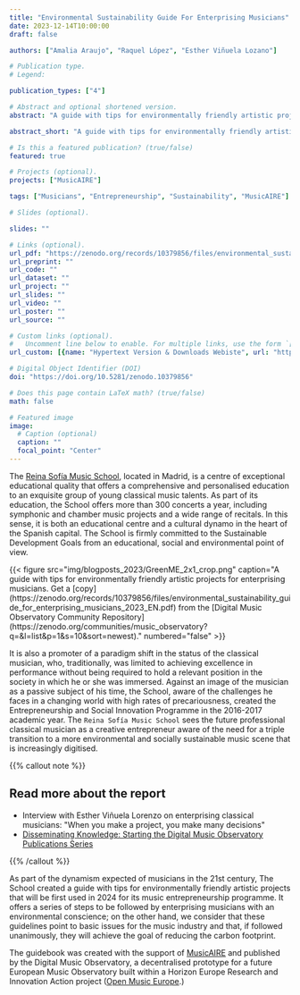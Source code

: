 ```yaml
---
title: "Environmental Sustainability Guide For Enterprising Musicians"
date: 2023-12-14T10:00:00
draft: false

authors: ["Amalia Araujo", "Raquel López", "Esther Viñuela Lozano"]

# Publication type.
# Legend:

publication_types: ["4"]

# Abstract and optional shortened version.
abstract: "A guide with tips for environmentally friendly artistic projects that will be first used in 2024 for its music entrepreneurship programme. It offers a series of steps to be followed by enterprising musicians with an environmental conscience."

abstract_short: "A guide with tips for environmentally friendly artistic projects for enterprising musicians."

# Is this a featured publication? (true/false)
featured: true

# Projects (optional).
projects: ["MusicAIRE"]

tags: ["Musicians", "Entrepreneurship", "Sustainability", "MusicAIRE"]

# Slides (optional).

slides: ""

# Links (optional).
url_pdf: "https://zenodo.org/records/10379856/files/environmental_sustainability_guide_for_enterprising_musicians_2023_EN.pdf"
url_preprint: ""
url_code: ""
url_dataset: ""
url_project: ""
url_slides: ""
url_video: ""
url_poster: ""
url_source: ""

# Custom links (optional).
#   Uncomment line below to enable. For multiple links, use the form `[{...}, {...}, {...}]`.
url_custom: [{name: "Hypertext Version & Downloads Webiste", url: "http://ceereport2020.ceemid.eu/"}]

# Digital Object Identifier (DOI)
doi: "https://doi.org/10.5281/zenodo.10379856"

# Does this page contain LaTeX math? (true/false)
math: false

# Featured image
image:
  # Caption (optional)
  caption: ""
  focal_point: "Center"
---
```


The [Reina Sofía Music School](https://www.escuelasuperiordemusicareinasofia.es/en), located in Madrid, is a centre of exceptional educational quality that offers a comprehensive and personalised education to an exquisite group of young classical music talents. As part of its education, the School offers more than 300 concerts a year, including symphonic and chamber music projects and a wide range of recitals. In this sense, it is both an educational centre and a cultural dynamo in the heart of the Spanish capital. The School is firmly committed to the Sustainable Development Goals from an educational, social and environmental point of view.

<td style="text-align: center;">{{< figure src="img/blogposts_2023/GreenME_2x1_crop.png" caption="A guide with tips for environmentally friendly artistic projects for enterprising musicians. Get a [copy](https://zenodo.org/records/10379856/files/environmental_sustainability_guide_for_enterprising_musicians_2023_EN.pdf) from the [Digital Music Observatory Community Repository](https://zenodo.org/communities/music_observatory?q=&l=list&p=1&s=10&sort=newest)." numbered="false" >}}</td>
 
It is also a promoter of a paradigm shift in the status of the classical musician, who, traditionally, was limited to achieving excellence in performance without being required to hold a relevant position in the society in which he or she was immersed. Against an image of the musician as a passive subject of his time, the School, aware of the challenges he faces in a changing world with high rates of precariousness, created the Entrepreneurship and Social Innovation Programme in the 2016-2017 academic year. The `Reina Sofía Music School` sees the future professional classical musician as a creative entrepreneur aware of the need for a triple transition to a more environmental and socially sustainable music scene that is increasingly digitised.

{{% callout note %}}
## Read more about the report
-  Interview with Esther Viñuela Lorenzo on enterprising classical musicians: "When you make a project, you make many decisions" 
- [Disseminating Knowledge: Starting the Digital Music Observatory Publications Series]()

{{% /callout %}}

As part of the dynamism expected of musicians in the 21st century, The School created a guide with tips for environmentally friendly artistic projects that will be first used in 2024 for its music entrepreneurship programme. It offers a series of steps to be followed by enterprising musicians with an environmental conscience; on the other hand, we consider that these guidelines point to basic issues for the music industry and that, if followed unanimously, they will achieve the goal of reducing the carbon footprint.

The guidebook was created with the support of [MusicAIRE](https://musicaire.eu/) and published by the Digital Music Observatory, a decentralised prototype for a future European Music Observatory built within a Horizon Europe Research and Innovation Action project ([Open Music Europe](https://openmuse.eu/).)
